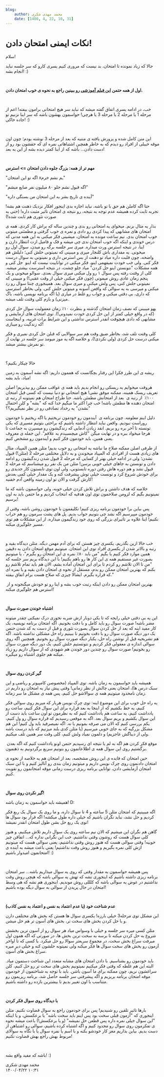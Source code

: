 ```yaml
---
blog:
    author: محمد مهدی شکری
    date: [1400, 4, 22, 10, 31]
---
```

# نکات ایمنی امتحان دادن!

<div class="cnt">
<p>سلام!</p>
<p>حالا که زیاد نمونده تا امتحان، بد نیست که مروری کنیم یسری کارو که سر جلسه نباید انجام بشه! :)</p>
<p><br/></p>
<p><b>اول از همه حتمن <a href="http://mov1.tebyan.net/1388/09/Comedy1-MrBean1.wmv61504.wmv" target="_blank">این فیلم آموزشی</a> رو ببینین راجع به نحوه ی خوب امتحان دادن.</b></p>
<p><br/></p>
<p>خب، در ادامه یسری اتفاق گفته میشه که نباید سر هیچ امتحانی برامون بیفته! اعم از مرحله 1 یا مرحله 2 یا مرحله 3 یا هرچی! حواسمون بهشون باشه که سر اینا نزنیم تو جاده خاکی! :)</p>
<p><br/></p>
<p>این متن کامل شده و پرورش یافته ی متنیه که بعد از مرحله 3 نوشته بودم؛ چون اون موقه خییلی از افراد رو دیدم که به خاطر همچین اشتباهاتی نمره ای که حقشون بود رو از دست دادن... باشه که از اینا کمتر دیده بشه از این به بعد!</p>
<p><b><br/></b></p>
<p><b>مهم تر از همه: بزرگ جلوه دادن امتحان =&gt; استرس</b></p>
<p>"اگه تو این امتحان xـم نشم خرم"</p>
<p>"اگه قبول نشم جلو ۸۰ میلیون نفر ضایع میشم"</p>
<p>"آینده ی تاریخ بشر به این امتحان من بستگی داره"</p>
<p>حتا اگه کاملن هم حق با تو باشه، نباید اجازه بدی اینجور افکار نزدیک ذهنت هم بشه! تجربه ثابت کرده همیشه عدم توجه به نتیجه، رو نتیجه ی امتحان تاثیر مثبت داره! (حتی به صورت تئوری هم ثابت شده!)</p>
<p>بذار یه مثال بزنم. میخوای یه امتحانی رو بدی و چندین ساله که براش کار کردی. همه ی امتحان های مشابهی که پیدا کردی رو دادی و نمره ی خوب گرفتی و مطمئنی میتونی خوب امتحان بدی. نیم ساعت مونده به امتحان، میشینی فکر میکنی به این همه مدتی که درس خوندی و اینکه اگه خوب امتحان ندی چی میشه و فک و فامیل ازت انتظار دارن و اینا، در نتیجه استرس ورت میداره. میری سر جلسه برگه رو میدن، سوال اول رو میخونی. یه مقداری باش کلنجار میری و میبینی که نمیتونی حلش کنی؛ دلیلش هم واضحه، چون قلبت داره میاد تو دهنت از بس استرس داری و نمیتونی به سوال درست فکر کنی. ولی خب خودت نمیفهمی اینو، فکر میکنی در تواناییت نیست که اینو  حل کنی و همه مشکلات "نتونستن اینو حل کردن" میاد جلو چشت، در نتیجه استرست بیشتر میشه. کلی از وقتت رفته پس سوال ۱ رو ول میکنی میری سوال بعدی. سوالو میخونی و یک پنجم زمان عادی روش میمونی (چون فکر میکنی خیلی از وقت عقبی!) و میبینی که نمیتونی حلش کنی، پس ولش میکنی و میری سوال بعد. همینجوری چنتا سوال رو رد میکنی و میرسی به یه سوالی که واقعن آسونه و میتونی حلش کنی. ولی بخاطر استرسی که داری، بی دقتی میکنی و جواب رو غلط در میاری (یا اگه برنامه نویسی باشه، باگ میزنی) و بازم کلی وقتت تلف میشه.</p>
<p>یهو میبینی که نصف زمان امتحان گذشته و بنظرت ۱۰٪ زمان معمولیت سوال حل کردی (که در واقع خیلی کمتر از این حل کردی خودت نمیدونی!). توی امتحان های آزمایشی و مشابهی که دادی هیچوقت انقدر استرس نداشتی و این شرایط برات غریبه، و اینجاست که زندگیت رو میبازی!</p>
<p>کلی وقتت تلف شد، بخاطر ضیق وقت هم سر سوالایی که قبلن حل کردی نمیری و فکر میکنی درست حل کردی (ولی نکردی!)، و خلاصه اگه یه موز میومد سر جلسه در نهایت از تو نمرش بیشتر میشد.</p>
<p><br/></p>
<p>حالا چیکار بکنیم؟</p>
<p>ریشه ی این طرز فکرا این رفتار بچگانست که هممون داریم: اگه نشه آسمون به زمین میاد، باید بشه!</p>
<p>هروقت میخوایم یه ریسکی رو انجام بدیم باید همه ی عواقب ممکن رو بپذیریم! اصلن تعریف ریسک همینه، ممکنه موفق نشی! هیچ امتحانی تو دنیا نیست که کسی قبل امتحان ۱۰۰٪  از رتبه ی  بعد از امتحانش مطمئن باشه. حتا طراح امتحان هم نمیتونه از رتبه ی امتحان دهنده ها مطمئن باشه! خب چرا اکثر ما میگیم خدا کنه که "بشه" و کلن احتمال "نشدن" یه رخداد تصادفی رو در نظر نمیگیریم؟؟</p>
<p>دلیل اینم معلومه. چون برنامه ی  آیندمون رو خودمون نریختیم یا اگه ریختیم با خودمون روراست نبودیم. واقعن نباید انتظار داشته باشیم که براحتی بتونیم مسیری که یکی تونسته تا آخر بره رو بریم. انقد زیادن آدمایی که زندگیشون رو میسپرن به جماعت تا هرجا میخواد ببره و در نهایت میگن "کاش میچسبیدم به علاقم". این جمله ی معروف یعنی همین، باید خودمون فکر کنیم و آیندمون رو مشخص کنیم.</p>
<p>از طرفی اصلن ممکنه صلاح ما نباشه یه امتحانی رو خوب بدیم! مثلن همین المپیاد، مثال های زیادی هست از افرادی که المپیاد میخوندن و به دلایل مختلفی مرحله 2 (مثلن!) قبول نشدن؛ ولی در ادامه خیلی بهتر از کسایی که مرحله 2 قبول شدن زندگیشون رو ادامه دادن و تونستن به جاهای خیلی خوبی برسن! مثلن من یک نفر رو میشناسم که مرحله 2 قبول نشد و هم دوره هاش رفتن دوره تابستونی، ولی اون توی تابستون کار جدیدی رو برای خودش شروع کرد و تونست خیلی توش پیشرفت کنه و یک مقدار خیلی کمی بعدش کارش گرفت و الان تو اون زمینه واقعن آدم خفنیه!</p>
<p>خلاصه که هدف داشتن و براش تلاش کردن خیلی خوبه، ولی حواسمون باشه که ما نمیتونیم بگیم که لزومن صلاحمون توی اون هدفیه که انتخاب کردیم و ما حتمن باید به اون برسیم!</p>
<p>پس بیاین برا خودمون برنامه ریزی کنیم! تکلیفمون با خودمون روشن باشه، وقتی از خودمون میپرسیم اگه نشد چی بتونیم جواب بدیم. پل های پشت سرمون رو هم خراب نکنیم! اینا علاوه بر تاثیرای بزرگی که روی خود زندگیمون میذاره، از این مشکلات هم توی مسیر جلوگیری میکنه. </p>
<p><br/></p>
<p>خب حالا ازین بگذریم، یکسری چیز هستن که برای آدم مهمن دیگه. مثلن دیدگاه بقیه و رتبه و بالاتر شدن از یکسری افراد توی این امتحان. میتونیم موقع امتحان دادن به دقیقن همین موارد فکر کنیم یا بگیم "من باید ۸۰٪ نمره ی این امتحان رو بگیرم"، یا میتونیم بصورت غیر مستقیم همه ی این کار ها رو باهم بکنیم! با این دیدگاه بریم سر جلسه که "من تا الان تلاشم رو کردم تا برای این امتحان آماده بشم، الان هم باید تمام تلاشم رو بکنم که بهترین امتحان ممکن رو بدم، مستقل از نحوه ی امتحان دادن بقیه و یا نمره ای که قراره بگیرم. ایشالا چیزی که صلاح هست برام اتفاق بیفته."</p>
<p> بهترین امتحان ممکن رو دادن اینکه رتبت خوب بشه و اینا رو تو خودش میگنجونه و از استرس هم جلوگیری میکنه!</p>
<p><br/></p>
<p><b>اشتباه خوندن صورت سوال</b></p>
<p>این یه بی دقتی خیلی رایجه که تا یکی دوبار ازش ضربه نخوری درک نمیکنی چقدر میتونه مضر باشه! صورت سوال رو باید کامل و با دقت بخونیم. اگه امتحان برنامه نویسیه، یک کار مفید اینه که بعد از حل کردن سوال بصورت تئوری و قبل از دست به کد شدن حتمن یک دور دیگه صورت سوال رو با دقت بخونیم تا ببینیم راه حل مشکلی نداشته باشه. اگه هم تشریحیه قبل از نوشتن راه حل، یکبار دیگه صورت سوال رو بخونیم. همچنین اگه روی سوالی اندازه ی معقولی فکر کردیم و نتونستیم حلش کنیم، یک دور دیگه صورت سوال رو بخونیم! صورت سوال رو چندین دور خوندن هم شهودی که از سوال داریم رو زیاد میکنه هم جلوی اشتباه رو میگیره.</p>
<p><br/></p>
<p><b>گیر کردن روی سوال</b></p>
<p>همیشه باید حواسمون به زمان باشه. توی المپیاد (مخصوصن کامپیوتر و ریاضی و این سبک درس ها)، امتحان یعنی چالش از نظر زمانی! وقتی پیش نیاز یه امتحان رو داریم در زمان نامحدود میتونیم همه ی سوالاشو حل کنیم، پس همه ی مشکل ما سر زمانه.</p>
<p>یه راه حل خوب برای این موضوع اینه: توی چرک نویس هربار که میریم روی سوالی فکر کنیم، یه خط بکشیم که از اینجا به بعد قراره برای این سوال فکر کنیم، ساعت رو یادداشت کنیم، یه ساعت هم یادداشت کنیم که به نظرمون تو اون ساعت باید دست از این سوال بکشیم و بریم سوال بعد. اگه به موقعی رسیدیم که قراره سوال رو ول کنیم، یکم بررسی کنیم که الان می صرفه بمونیم یا نه. اگه نمیصرفید باید ول کنیم! این هم مشکل بزرگیه که به جای خوبی میرسیم (یا مثلن کدی بلند میزنیم که باید درست باشه ولی از دیباگش عاجزیم) و دلمون نمیاد ولش کنیم، کلی وقت سر همین تلف میکنیم.</p>
<p> موقع فکر کردن هم اگه به لم یا نتیجه ای رسیدیم حتمن اونو یادداشت کنیم که اگه بعدن برگشتیم روی این سوال همه ی اطلاعاتمون رو بتونیم سریع برگردونیم به ذهنمون.</p>
<p>حین امتحان که فایده ی این روش مشخصه، بعد از امتحان هم یه خلاصه از نحوه ی امتحان دادنمون روی چرک نویس داریم و میتونیم زمان بندی رو آنالیز کنیم و با این سبک امتحان آزمایشی دادن، توانایی برنامه ریزی درست زمانی موقه امتحانمون رو تقویت کنیم.</p>
<p><br/></p>
<p><b>گیر نکردن روی سوال!</b></p>
<p>همیشه باید حواسمون به زمان باشه! D:</p>
<p>اگه میبینیم که امتحان مثلن 5 ساعته و 4 تا سوال داره، و ما روی یک سوال یک ربع فکر کردیم و حل نشد، نباید نگران باشیم که خیلی داره طول میکشه! اگه قرار بود سوال ها توی یک ربع حل بشن طول امتحان انقدر نمیشد!</p>
<p>گاهن هم نگران این میشیم که الان نیم ساعته روی یک سوال داریم تلاش میکنیم، و هنوز کلی سوال هست که روشون وقتی نذاشتیم. خب این نگرانی نداره که... اتفاقن چیز خوبیه! وقتی سوالی هست که هنوز روش وقتی نذاشتیم، یعنی سوالی هست که میتونیم ازش کلی نمره بگیریم و هنوز روش وقت نذاشتیم! یعنی باعث میشه به آینده ی امتحانمون امیدوار باشیم! :)</p>
<p><br/></p>
<p>پس همیشه حواسمون به مقدار وقتی که روی یه سوال میذاریم باشه... سر امتحان برنامه ریزی داشته باشیم که اینجوری نشه که تهش یه سوالی باشه که هیچی روش وقت نذاشتیم در عوض یه سوالی باشه که کلللی روش موندیم. اینجوری هم نشه که هی وسط امتحان در حال پریدن از سوالی به سوال دیگه بوده باشیم!</p>
<p><br/></p>
<p><b>عدم شناخت خود (یا عدم اعتماد به نفس و اعتماد به نفس کاذب)</b></p>
<p>این مشکل توی مرحله3 خیلی بارزه! یکسری سوال ها هستن که بخش های مختلفی دارن و با حل کردن بخش های سخت تر، بخش های آسون تر هم حل میشن.</p>
<p>مثلن کسی میره سر جلسه و خیلی با وسواس میاد هر سوال رو از آسون ترین بخشش شروع به حل کردن میکنه تا برسه به سخت ترین بخش ها، در صورتی که اگه همون اول میرفت سراغ بخش سخت، در مجموع سریعتر سوالا رو حل میکرد. یا کسی که تا اواخر آزمون رو بخش های سخت سوال ها فکر میکنه ولی نمیتونه حلشون کنه و خیلی دیر میره سراغ بخش های آسون.</p>
<p>باید خودمون رو بشناسیم. با دادن امتحان های مشابه متعدد این شناخت دستمون میاد. البته این هم غلطه که وقتی فکر میکنیم نمیتونیم بخش های سخت تر رو حل کنیم، کلن سراغشون نریم، چون ممکنه برای ما آسون باشن. باید با توجه به شناختمون از خودمون موقه امتحان برنامه بریزیم و اگه پیشرفتی سر جلسه حاصل شد، برنامه ریزیمون رو متناسب با اون تغییر بدیم تا بیشترین بازده رو داشته باشیم.</p>
<p><br/></p>
<p><b>با دیدگاه روی سوال فکر کردن</b></p>
<p>بارها تاثیر تلقین رو شنیدیم! پس برای خودمون راجع به سوال قضاوت نکنیم. مثلن اینجوری که "آزمون قبلی سخت بود پس اینم باید سخت باشه" یا برعکسش، و یا اینکه "این سوال خیلی نمره داره پس قطعن حل نمیشه" (و یا برعکسش!) باعث میشه نحوه ی تفکرمون روی سوال رو محدود کنیم و اگه اشتباه کرده باشیم، سوالی رو اشتباهن از دست بدیم. بیاین بذاریم مغز کار خودشو بکنه و با اسم یا نمره سوال یا با نگاه به سوالای مربوط بهش راجع بهش قضاوت نکنیم!</p>
<p><br/></p>
<p></p>
<p>باشه که مفید واقع بشه! :)</p>
</div>

<div class="blog-info">
    <div class="blog-author">محمد مهدی شکری</div>
    <div class="blog-date">۱۴۰۰/۰۴/۲۲ ۱۰:۳۱</div>
</div>

